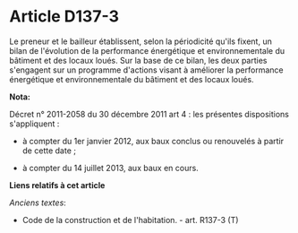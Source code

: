 # Article D137-3

Le preneur et le bailleur établissent, selon la périodicité qu'ils fixent, un bilan de l'évolution de la performance
énergétique et environnementale du bâtiment et des locaux loués. Sur la base de ce bilan, les deux parties s'engagent sur un
programme d'actions visant à améliorer la performance énergétique et environnementale du bâtiment et des locaux loués.

**Nota:**

Décret n° 2011-2058 du 30 décembre 2011 art 4 : les présentes  dispositions s'appliquent :

- à compter du 1er janvier 2012, aux baux conclus ou renouvelés à partir de cette date ;

- à compter du 14 juillet 2013, aux baux en cours.

**Liens relatifs à cet article**

_Anciens textes_:

  - Code de la construction et de l'habitation. - art. R137-3 (T)
